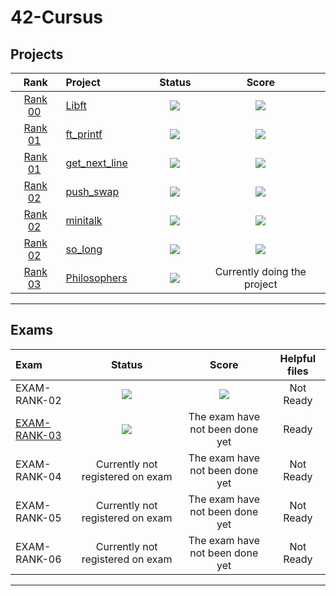 # 42-Cursus
## Projects
 <div align="center">

 | Rank  | Project                                                      |      Status       | Score |
 | :------------: | :----------------------------------------------------------- | :----------: | :------------: |
 |[Rank 00](https://github.com/davidmonteiro03/42-Cursus/tree/main/Projects/RANK00) |[Libft](https://github.com/davidmonteiro03/42-Cursus/tree/main/Projects/RANK00/libft)                | <img src="https://img.shields.io/badge/done-sucess" /> | <img src="https://img.shields.io/badge/125%20%2F%20100%20%E2%98%85-success" />  |
 |[Rank 01](https://github.com/davidmonteiro03/42-Cursus/tree/main/Projects/RANK01) |[ft_printf](https://github.com/davidmonteiro03/42-Cursus/tree/main/Projects/RANK01/ft_printf)                | <img src="https://img.shields.io/badge/done-sucess" /> | <img src="https://img.shields.io/badge/100%20%2F%20100%20%E2%98%85-success" />  |
 |[Rank 01](https://github.com/davidmonteiro03/42-Cursus/tree/main/Projects/RANK01) |[get_next_line](https://github.com/davidmonteiro03/42-Cursus/tree/main/Projects/RANK01/get_next_line)                | <img src="https://img.shields.io/badge/done-sucess" /> | <img src="https://img.shields.io/badge/100%20%2F%20100%20%E2%98%85-success" />  |
 |[Rank 02](https://github.com/davidmonteiro03/42-Cursus/tree/main/Projects/RANK02) |[push_swap](https://github.com/davidmonteiro03/42-Cursus/tree/main/Projects/RANK02/push_swap)                | <img src="https://img.shields.io/badge/done-sucess" /> | <img src="https://img.shields.io/badge/125%20%2F%20100%20%E2%98%85-success" />  |
 |[Rank 02](https://github.com/davidmonteiro03/42-Cursus/tree/main/Projects/RANK02) |[minitalk](https://github.com/davidmonteiro03/42-Cursus/tree/main/Projects/RANK02/minitalk)                | <img src="https://img.shields.io/badge/done-sucess" /> | <img src="https://img.shields.io/badge/125%20%2F%20100%20%E2%98%85-success" />  |
 |[Rank 02](https://github.com/davidmonteiro03/42-Cursus/tree/main/Projects/RANK02) |[so_long](https://github.com/davidmonteiro03/42-Cursus/tree/main/Projects/RANK02/so_long)                | <img src="https://img.shields.io/badge/done-sucess" /> | <img src="https://img.shields.io/badge/117%20%2F%20100%20%E2%98%85-success" />  |
 |[Rank 03](https://github.com/davidmonteiro03/42-Cursus/tree/main/Projects/RANK03) |[Philosophers](https://github.com/davidmonteiro03/42-Cursus/tree/main/Projects/RANK03/philo)                | <img src="https://img.shields.io/badge/Registed-yellow" /> | Currently doing the project |

 ------
 </div>

## Exams
 <div align="center">

 | Exam                                                         |      Status       | Score |      Helpful files       |
 | :----------------------------------------------------------- | :----------: | :------------: | :----------: |
 | EXAM-RANK-02 | <img src="https://img.shields.io/badge/done-sucess" /> | <img src="https://img.shields.io/badge/100%20%2F%20100%20%E2%98%85-success" />  | Not Ready |
 |[EXAM-RANK-03](https://github.com/davidmonteiro03/42-Cursus/tree/main/Exams/EXAM-RANK-03) | <img src="https://img.shields.io/badge/Registed-yellow" /> | The exam have not been done yet | Ready |
 | EXAM-RANK-04 | Currently not registered on exam | The exam have not been done yet | Not Ready |
 | EXAM-RANK-05 | Currently not registered on exam | The exam have not been done yet | Not Ready |
 | EXAM-RANK-06 | Currently not registered on exam | The exam have not been done yet | Not Ready |

 ------
 </div>
